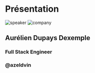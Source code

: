 <!-- .slide: class="speaker-slide" -->

# Présentation
![speaker](assets/images/speaker/aurelien-dupuys-dexemple/aurelien_dupays_dexemple.png)
![company](./assets/images/logo_sfeir_bleu_orange.png)
## Aurélien Dupays Dexemple
### Full Stack Engineer
### @azeldvin
